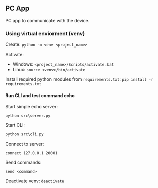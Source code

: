 ## PC App

PC app to communicate with the device.
### Using virtual enviorment (venv)

Create: `python -m venv <project_name>`

Activate: 

* Windows: `<project_name>/Scripts/activate.bat`
* Linux:   `source <venv>/bin/activate`

Install required python modules from `requirements.txt`: `pip install -r requirements.txt`


#### Run CLI and test command echo
Start simple echo server: 

`python src\server.py`

Start CLI: 

`python src\cli.py`

Connect to server:

`connect 127.0.0.1 20001`

Send commands:

`send <command>`


Deactivate venv: `deactivate`

